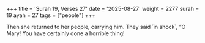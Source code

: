+++
title = 'Surah 19, Verses 27'
date = '2025-08-27'
weight = 2277
surah = 19
ayah = 27
tags = ["people"]
+++

Then she returned to her people, carrying him. They said ˹in shock˺, “O Mary! You have certainly done a horrible thing!